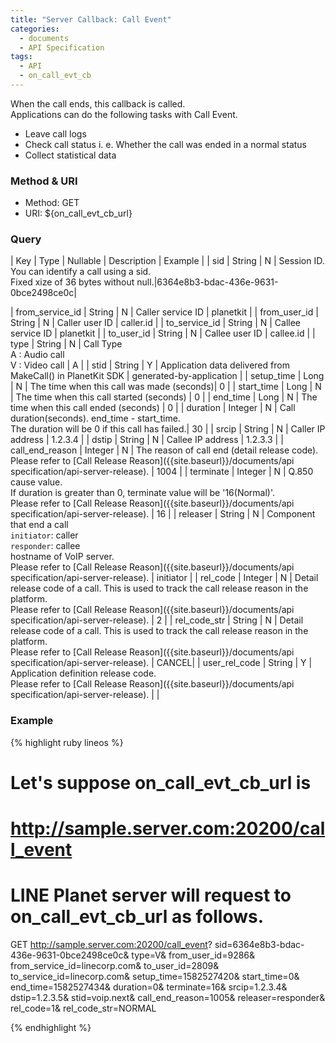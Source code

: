 ```yaml
---
title: "Server Callback: Call Event"
categories:
  - documents
  - API Specification
tags:
  - API
  - on_call_evt_cb
---
```


When the call ends, this callback is called. <br>
Applications can do the following tasks with Call Event. <br>
* Leave call logs
* Check call status i. e. Whether the call was ended in a normal status
* Collect statistical data


### Method & URI
* Method: GET
* URI: ${on_call_evt_cb_url}

### Query

| Key | Type | Nullable | Description | Example |
| sid | String | N | Session ID.<br> You can identify a call using a sid.<br> Fixed xize of 36 bytes without null.|6364e8b3-bdac-436e-9631-0bce2498ce0c|

| from_service_id | String | N | Caller service ID | planetkit |
| from_user_id | String | N | Caller user ID | caller.id |
| to_service_id	| String | N | Callee service ID | planetkit |
| to_user_id | String | N | Callee user ID | callee.id |
| type | String | N | Call Type<br> A : Audio call<br> V : Video call | A |
| stid | String | Y | Application data delivered from MakeCall() in PlanetKit SDK | generated-by-application |
| setup_time | Long | N	| The time when this call was made (seconds)| 0 |
| start_time | Long | N	| The time when this call started (seconds) | 0 |
| end_time | Long | N | The time when this call ended (seconds) | 0 |
| duration | Integer | N | Call duration(seconds). end_time - start_time.<br> The duration will be 0 if this call has failed.| 30 |
| srcip	| String | N | Caller IP address | 1.2.3.4 |
| dstip	| String | N | Callee IP address | 1.2.3.3 |
| call_end_reason | Integer | N | The reason of call end (detail release code). <br> Please refer to [Call Release Reason]({{site.baseurl}}/documents/api specification/api-server-release). | 1004 |
| terminate | Integer |	N | Q.850 cause value.<br> If duration is greater than 0, terminate value will be '16(Normal)'. <br> Please refer to [Call Release Reason]({{site.baseurl}}/documents/api specification/api-server-release). | 16 |
| releaser | String | N	| Component that end a call <br> `initiator`: caller<br> `responder`: callee<br> hostname of VoIP server.<br> Please refer to [Call Release Reason]({{site.baseurl}}/documents/api specification/api-server-release). | initiator |
| rel_code | Integer | N	| Detail release code of a call. This is used to track the call release reason in the platform. <br> Please refer to [Call Release Reason]({{site.baseurl}}/documents/api specification/api-server-release).	| 2 |
| rel_code_str | String	| N | Detail release code of a call. This is used to track the call release reason in the platform. <br> Please refer to [Call Release Reason]({{site.baseurl}}/documents/api specification/api-server-release). | CANCEL|
| user_rel_code | String | Y | Application definition release code.<br> Please refer to [Call Release Reason]({{site.baseurl}}/documents/api specification/api-server-release). | |

### Example

{% highlight ruby lineos %}
# Let's suppose on_call_evt_cb_url is
# http://sample.server.com:20200/call_event
# LINE Planet server will request to on_call_evt_cb_url as follows.

GET http://sample.server.com:20200/call_event?
sid=6364e8b3-bdac-436e-9631-0bce2498ce0c&
type=V&
from_user_id=9286&
from_service_id=linecorp.com&
to_user_id=2809&
to_service_id=linecorp.com&
setup_time=1582527420&
start_time=0&
end_time=1582527434&
duration=0&
terminate=16&
srcip=1.2.3.4&
dstip=1.2.3.5&
stid=voip.next&
call_end_reason=1005&
releaser=responder&
rel_code=1&
rel_code_str=NORMAL

{% endhighlight %}
